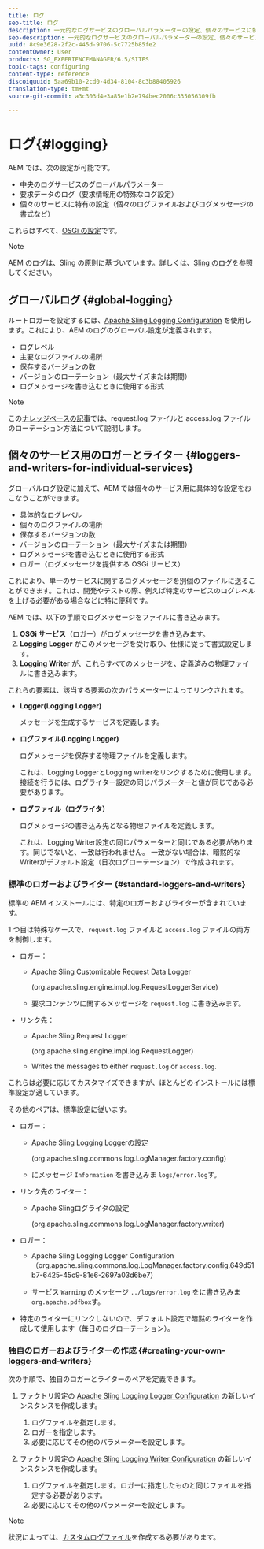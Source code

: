 ```yaml
---
title: ログ
seo-title: ログ
description: 一元的なログサービスのグローバルパラメーターの設定、個々のサービスに特有の設定、またはデータのログ記録の要求をおこなう方法を学習します。
seo-description: 一元的なログサービスのグローバルパラメーターの設定、個々のサービスに特有の設定、またはデータのログ記録の要求をおこなう方法を学習します。
uuid: 8c9e3628-2f2c-445d-9706-5c7725b85fe2
contentOwner: User
products: SG_EXPERIENCEMANAGER/6.5/SITES
topic-tags: configuring
content-type: reference
discoiquuid: 5aa69b10-2cd0-4d34-8104-8c3b88405926
translation-type: tm+mt
source-git-commit: a3c303d4e3a85e1b2e794bec2006c335056309fb

---
```



# ログ{#logging}

AEM では、次の設定が可能です。

* 中央のログサービスのグローバルパラメーター
* 要求データのログ（要求情報用の特殊なログ設定）
* 個々のサービスに特有の設定（個々のログファイルおよびログメッセージの書式など）

これらはすべて、[OSGi の設定](/help/sites-deploying/configuring-osgi.md)です。

>[!NOTE]
>
>AEM のログは、Sling の原則に基づいています。詳しくは、[Sling のログ](https://sling.apache.org/site/logging.html)を参照してください。

## グローバルログ {#global-logging}

ルートロガーを設定するには、[Apache Sling Logging Configuration](/help/sites-deploying/osgi-configuration-settings.md) を使用します。これにより、AEM のログのグローバル設定が定義されます。

* ログレベル
* 主要なログファイルの場所
* 保存するバージョンの数
* バージョンのローテーション（最大サイズまたは期間）
* ログメッセージを書き込むときに使用する形式

>[!NOTE]
>
>この[ナレッジベースの記事](https://helpx.adobe.com/experience-manager/kb/HowToRotateRequestAndAccessLog.html)では、request.log ファイルと access.log ファイルのローテーション方法について説明します。

## 個々のサービス用のロガーとライター {#loggers-and-writers-for-individual-services}

グローバルログ設定に加えて、AEM では個々のサービス用に具体的な設定をおこなうことができます。

* 具体的なログレベル
* 個々のログファイルの場所
* 保存するバージョンの数
* バージョンのローテーション（最大サイズまたは期間）
* ログメッセージを書き込むときに使用する形式
* ロガー（ログメッセージを提供する OSGi サービス）

これにより、単一のサービスに関するログメッセージを別個のファイルに送ることができます。これは、開発やテストの際、例えば特定のサービスのログレベルを上げる必要がある場合などに特に便利です。

AEM では、以下の手順でログメッセージをファイルに書き込みます。

1. **OSGi サービス**（ロガー）がログメッセージを書き込みます。
1. **Logging Logger** がこのメッセージを受け取り、仕様に従って書式設定します。
1. **Logging Writer** が、これらすべてのメッセージを、定義済みの物理ファイルに書き込みます。

これらの要素は、該当する要素の次のパラメーターによってリンクされます。

* **Logger(Logging Logger)**

   メッセージを生成するサービスを定義します。

* **ログファイル(Logging Logger)**

   ログメッセージを保存する物理ファイルを定義します。

   これは、Logging LoggerとLogging writerをリンクするために使用します。 接続を行うには、ログライター設定の同じパラメーターと値が同じである必要があります。

* **ログファイル（ログライタ）**

   ログメッセージの書き込み先となる物理ファイルを定義します。

   これは、Logging Writer設定の同じパラメーターと同じである必要があります。同じでないと、一致は行われません。 一致がない場合は、暗黙的なWriterがデフォルト設定（日次ログローテーション）で作成されます。

### 標準のロガーおよびライター {#standard-loggers-and-writers}

標準の AEM インストールには、特定のロガーおよびライターが含まれています。

1 つ目は特殊なケースで、`request.log` ファイルと `access.log` ファイルの両方を制御します。

* ロガー：

   * Apache Sling Customizable Request Data Logger

      (org.apache.sling.engine.impl.log.RequestLoggerService)

   * 要求コンテンツに関するメッセージを `request.log` に書き込みます。

* リンク先：

   * Apache Sling Request Logger

      (org.apache.sling.engine.impl.log.RequestLogger)

   * Writes the messages to either `request.log` or `access.log`.

これらは必要に応じてカスタマイズできますが、ほとんどのインストールには標準設定が適しています。

その他のペアは、標準設定に従います。

* ロガー：

   * Apache Sling Logging Loggerの設定

      (org.apache.sling.commons.log.LogManager.factory.config)

   * にメッセージ `Information` を書き込みま `logs/error.log`す。

* リンク先のライター：

   * Apache Slingログライタの設定

      (org.apache.sling.commons.log.LogManager.factory.writer)

* ロガー：

   * Apache Sling Logging Logger Configuration（org.apache.sling.commons.log.LogManager.factory.config.649d51b7-6425-45c9-81e6-2697a03d6be7）

   * サービス `Warning` のメッセージ `../logs/error.log` をに書き込みま `org.apache.pdfbox`す。

* 特定のライターにリンクしないので、デフォルト設定で暗黙のライターを作成して使用します（毎日のログローテーション）。

### 独自のロガーおよびライターの作成 {#creating-your-own-loggers-and-writers}

次の手順で、独自のロガーとライターのペアを定義できます。

1. ファクトリ設定の [Apache Sling Logging Logger Configuration](/help/sites-deploying/osgi-configuration-settings.md) の新しいインスタンスを作成します。

   1. ログファイルを指定します。
   1. ロガーを指定します。
   1. 必要に応じてその他のパラメーターを設定します。

1. ファクトリ設定の [Apache Sling Logging Writer Configuration](/help/sites-deploying/osgi-configuration-settings.md) の新しいインスタンスを作成します。

   1. ログファイルを指定します。ロガーに指定したものと同じファイルを指定する必要があります。
   1. 必要に応じてその他のパラメーターを設定します。

>[!NOTE]
>
>状況によっては、[カスタムログファイル](/help/sites-deploying/monitoring-and-maintaining.md#create-a-custom-log-file)を作成する必要があります。

